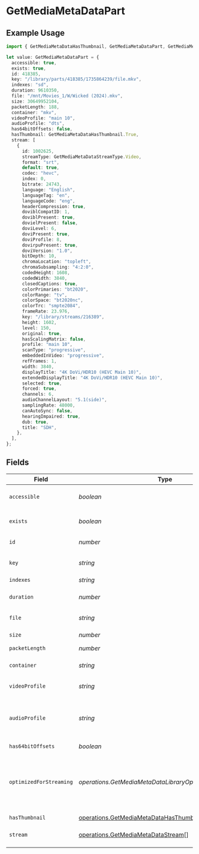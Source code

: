 # GetMediaMetaDataPart

## Example Usage

```typescript
import { GetMediaMetaDataHasThumbnail, GetMediaMetaDataPart, GetMediaMetaDataStreamType } from "@lukehagar/plexjs/sdk/models/operations";

let value: GetMediaMetaDataPart = {
  accessible: true,
  exists: true,
  id: 418385,
  key: "/library/parts/418385/1735864239/file.mkv",
  indexes: "sd",
  duration: 9610350,
  file: "/mnt/Movies_1/W/Wicked (2024).mkv",
  size: 30649952104,
  packetLength: 188,
  container: "mkv",
  videoProfile: "main 10",
  audioProfile: "dts",
  has64bitOffsets: false,
  hasThumbnail: GetMediaMetaDataHasThumbnail.True,
  stream: [
    {
      id: 1002625,
      streamType: GetMediaMetaDataStreamType.Video,
      format: "srt",
      default: true,
      codec: "hevc",
      index: 0,
      bitrate: 24743,
      language: "English",
      languageTag: "en",
      languageCode: "eng",
      headerCompression: true,
      doviblCompatID: 1,
      doviblPresent: true,
      dovielPresent: false,
      doviLevel: 6,
      doviPresent: true,
      doviProfile: 8,
      dovirpuPresent: true,
      doviVersion: "1.0",
      bitDepth: 10,
      chromaLocation: "topleft",
      chromaSubsampling: "4:2:0",
      codedHeight: 1608,
      codedWidth: 3840,
      closedCaptions: true,
      colorPrimaries: "bt2020",
      colorRange: "tv",
      colorSpace: "bt2020nc",
      colorTrc: "smpte2084",
      frameRate: 23.976,
      key: "/library/streams/216389",
      height: 1602,
      level: 150,
      original: true,
      hasScalingMatrix: false,
      profile: "main 10",
      scanType: "progressive",
      embeddedInVideo: "progressive",
      refFrames: 1,
      width: 3840,
      displayTitle: "4K DoVi/HDR10 (HEVC Main 10)",
      extendedDisplayTitle: "4K DoVi/HDR10 (HEVC Main 10)",
      selected: true,
      forced: true,
      channels: 6,
      audioChannelLayout: "5.1(side)",
      samplingRate: 48000,
      canAutoSync: false,
      hearingImpaired: true,
      dub: true,
      title: "SDH",
    },
  ],
};
```

## Fields

| Field                                                                                                     | Type                                                                                                      | Required                                                                                                  | Description                                                                                               | Example                                                                                                   |
| --------------------------------------------------------------------------------------------------------- | --------------------------------------------------------------------------------------------------------- | --------------------------------------------------------------------------------------------------------- | --------------------------------------------------------------------------------------------------------- | --------------------------------------------------------------------------------------------------------- |
| `accessible`                                                                                              | *boolean*                                                                                                 | :heavy_minus_sign:                                                                                        | Indicates if the part is accessible.                                                                      | true                                                                                                      |
| `exists`                                                                                                  | *boolean*                                                                                                 | :heavy_minus_sign:                                                                                        | Indicates if the part exists.                                                                             | true                                                                                                      |
| `id`                                                                                                      | *number*                                                                                                  | :heavy_check_mark:                                                                                        | Unique part identifier.                                                                                   | 418385                                                                                                    |
| `key`                                                                                                     | *string*                                                                                                  | :heavy_check_mark:                                                                                        | Key to access this part.                                                                                  | /library/parts/418385/1735864239/file.mkv                                                                 |
| `indexes`                                                                                                 | *string*                                                                                                  | :heavy_minus_sign:                                                                                        | N/A                                                                                                       | sd                                                                                                        |
| `duration`                                                                                                | *number*                                                                                                  | :heavy_minus_sign:                                                                                        | Duration of the part in milliseconds.                                                                     | 9610350                                                                                                   |
| `file`                                                                                                    | *string*                                                                                                  | :heavy_check_mark:                                                                                        | File path for the part.                                                                                   | /mnt/Movies_1/W/Wicked (2024).mkv                                                                         |
| `size`                                                                                                    | *number*                                                                                                  | :heavy_check_mark:                                                                                        | File size in bytes.                                                                                       | 30649952104                                                                                               |
| `packetLength`                                                                                            | *number*                                                                                                  | :heavy_minus_sign:                                                                                        | N/A                                                                                                       | 188                                                                                                       |
| `container`                                                                                               | *string*                                                                                                  | :heavy_minus_sign:                                                                                        | Container format of the part.                                                                             | mkv                                                                                                       |
| `videoProfile`                                                                                            | *string*                                                                                                  | :heavy_minus_sign:                                                                                        | Video profile for the part.                                                                               | main 10                                                                                                   |
| `audioProfile`                                                                                            | *string*                                                                                                  | :heavy_minus_sign:                                                                                        | The audio profile used for the media (e.g., DTS, Dolby Digital, etc.).                                    | dts                                                                                                       |
| `has64bitOffsets`                                                                                         | *boolean*                                                                                                 | :heavy_minus_sign:                                                                                        | N/A                                                                                                       | false                                                                                                     |
| `optimizedForStreaming`                                                                                   | *operations.GetMediaMetaDataLibraryOptimizedForStreaming*                                                 | :heavy_minus_sign:                                                                                        | Has this media been optimized for streaming. NOTE: This can be 0, 1, false or true                        |                                                                                                           |
| `hasThumbnail`                                                                                            | [operations.GetMediaMetaDataHasThumbnail](../../../sdk/models/operations/getmediametadatahasthumbnail.md) | :heavy_minus_sign:                                                                                        | N/A                                                                                                       | 1                                                                                                         |
| `stream`                                                                                                  | [operations.GetMediaMetaDataStream](../../../sdk/models/operations/getmediametadatastream.md)[]           | :heavy_minus_sign:                                                                                        | An array of streams for this part.                                                                        |                                                                                                           |